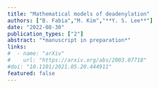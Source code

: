 ```yaml
---
title: "Mathematical models of deadenylation"
authors: ["B. Fabia","M. Kim","**Y. S. Lee**"]
date: "2022-08-30"
publication_types: ["2"]
abstract: "*manuscript in preparation*"
links:
#  - name: "arXiv"
#    url: "https://arxiv.org/abs/2003.07718"
#doi: "10.1101/2021.05.20.444911"
featured: false
---
```

